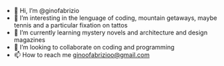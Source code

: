 - 👋 Hi, I’m @ginofabrizio
- 👀 I’m interesting in the lenguage of coding, mountain getaways, maybe tennis and a particular fixation on tattos
- 🌱 I’m currently learning mystery novels and architecture and design magazines
- 💞️ I’m looking to collaborate on coding and programming
- 📫 How to reach me ginoofabrizioo@gmail.com

<!---
ginofabrizio/ginofabrizio is a ✨ special ✨ repository because its `README.md` (this file) appears on your GitHub profile.
You can click the Preview link to take a look at your changes.
--->
